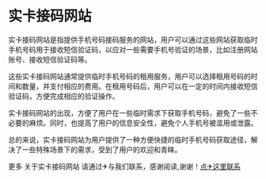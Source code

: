 # 实卡接码网站

实卡接码网站是指提供手机号码接码服务的网站，用户可以通过这些网站获取临时手机号码用于接收短信验证码，以应对一些需要手机号验证的场景，比如注册网站账号、接收短信验证码等。

这些实卡接码网站通常提供临时手机号码的租用服务，用户可以选择租用号码的时间和数量，并支付相应的费用。在租用号码后，用户可以在一定的时间内接收短信验证码，方便完成相应的验证操作。

实卡接码网站的出现，方便了用户在一些临时需求下获取手机号码，避免了一些不必要的麻烦。同时，也提高了用户的信息安全性，避免个人手机号被滥用或泄露。

总的来说，实卡接码网站为用户提供了一种方便快捷的临时手机号码获取途径，解决了一些特殊场景下的需求，受到了用户的欢迎和青睐。

更多 关于实卡接码网站 请通过✈与我们联系，感谢阅读,谢谢！[点✈这里联系](https://sms.k02.cc)